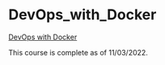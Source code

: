 # DevOps_with_Docker

[DevOps with Docker](https://devopswithdocker.com/)

This course is complete as of 11/03/2022.